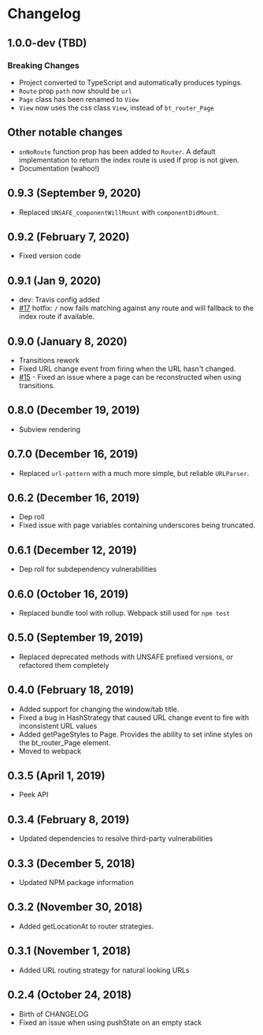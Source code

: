 # Changelog

## 1.0.0-dev (TBD)
### Breaking Changes
- Project converted to TypeScript and automatically produces typings.
- `Route` prop `path` now should be `url`
- `Page` class has been renamed to `View`
- `View` now uses the css class `View`, instead of `bt_router_Page`

## Other notable changes
- `onNoRoute` function prop has been added to `Router`. A default implementation to return the index route is used if prop is not given.
- Documentation (wahoo!)

## 0.9.3 (September 9, 2020)
- Replaced `UNSAFE_componentWillMount` with `componentDidMount`.

## 0.9.2 (February 7, 2020)
- Fixed version code

## 0.9.1 (Jan 9, 2020)
- dev: Travis config added
- [#17](https://github.com/breautek/router/pull/17) hotfix: `/` now fails matching against any route and will fallback to the index route if available.

## 0.9.0 (January 8, 2020)
- Transitions rework
- Fixed URL change event from firing when the URL hasn't changed.
- [#15](https://github.com/breautek/router/pull/15) - Fixed an issue where a page can be reconstructed when using transitions.

## 0.8.0 (December 19, 2019)
- Subview rendering

## 0.7.0 (December 16, 2019)
- Replaced `url-pattern` with a much more simple, but reliable `URLParser`.

## 0.6.2 (December 16, 2019)
- Dep roll
- Fixed issue with page variables containing underscores being truncated.

## 0.6.1 (December 12, 2019)
- Dep roll for subdependency vulnerabilities

## 0.6.0 (October 16, 2019)
- Replaced bundle tool with rollup. Webpack still used for `npm test`

## 0.5.0 (September 19, 2019)
- Replaced deprecated methods with UNSAFE prefixed versions, or refactored them completely

## 0.4.0 (February 18, 2019)
- Added support for changing the window/tab title.
- Fixed a bug in HashStrategy that caused URL change event to fire with inconsistent URL values
- Added getPageStyles to Page. Provides the ability to set inline styles on the bt_router_Page element.
- Moved to webpack

## 0.3.5 (April 1, 2019)
- Peek API

## 0.3.4 (February 8, 2019)
- Updated dependencies to resolve third-party vulnerabilities

## 0.3.3 (December 5, 2018)
- Updated NPM package information

## 0.3.2 (November 30, 2018)
- Added getLocationAt to router strategies.

## 0.3.1 (November 1, 2018)
- Added URL routing strategy for natural looking URLs

## 0.2.4 (October 24, 2018)
- Birth of CHANGELOG
- Fixed an issue when using pushState on an empty stack
